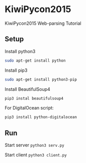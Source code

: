 # KiwiPycon2015 
KiwiPycon2015 Web-parsing Tutorial


## Setup

Install python3 
```bash
sudo apt-get install python
```

Install pip3
```bash
sudo apt-get install python3-pip
```

Install BeautifulSoup4
```bash
pip3 instal beautifulsoup4
```

For DigitalOcean script:
```bash
pip3 install python-digitalocean
```

## Run

Start server `python3 serv.py`
 
Start client `python3 client.py`
